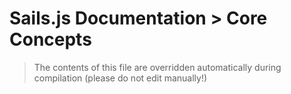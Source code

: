 # Sails.js Documentation > Core Concepts

> The contents of this file are overridden automatically during compilation (please do not edit manually!)

<docmeta name="displayName" value="Concepts: Table of Contents">
